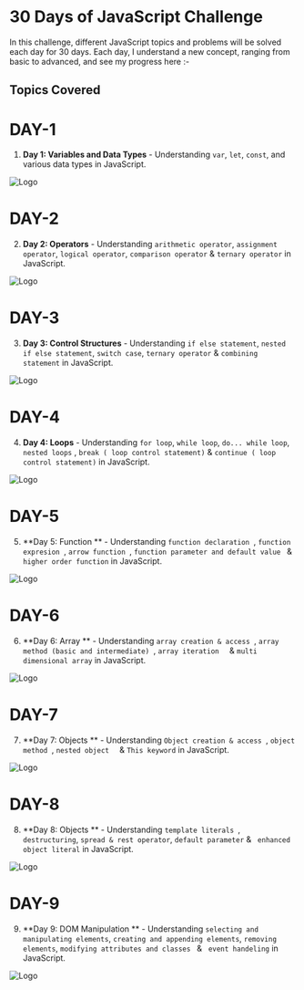 # 30 Days of JavaScript Challenge

In this challenge, different JavaScript topics and problems will be solved each day for 30 days. Each day, I understand a new concept, ranging from basic to advanced, and see my progress here :-

## Topics Covered

# DAY-1

1. **Day 1: Variables and Data Types** - Understanding `var`, `let`, `const`, and various data types in JavaScript.

![Logo](./assets/day1.png)

# DAY-2

2. **Day 2: Operators** - Understanding `arithmetic operator`, `assignment operator`, `logical operator`, `comparison operator` & `ternary operator` in JavaScript.

![Logo](./assets/day2.png)

# DAY-3

3. **Day 3: Control Structures** - Understanding `if else statement`, `nested if else statement`, `switch case`, `ternary operator` & `combining statement` in JavaScript.

![Logo](./assets/day3.png)

# DAY-4

4. **Day 4: Loops** - Understanding `for loop`, `while loop`, `do... while loop`, `nested loops` , `break ( loop control statement)` & `continue ( loop control statement)` in JavaScript.

![Logo](./assets/day4.png)

# DAY-5

5. **Day 5: Function ** - Understanding `function declaration `, `function expresion `, `arrow function `, `function parameter and default value ` & `higher order function` in JavaScript.

![Logo](./assets/day5.png)

# DAY-6

6. **Day 6: Array ** - Understanding `array creation & access `, `array method (basic and intermediate) `, `array iteration  ` & `multi dimensional array` in JavaScript.

![Logo](./assets/day6.png)

# DAY-7

7. **Day 7: Objects ** - Understanding `Object creation & access `, `object method `, `nested object  ` & `This keyword` in JavaScript.

![Logo](./assets/day7.png)

# DAY-8

8. **Day 8: Objects ** - Understanding `template literals `, `destructuring`, `spread & rest operator`, `default parameter` & ` enhanced object literal` in JavaScript.

![Logo](./assets/day8.png)

# DAY-9

9. **Day 9: DOM Manipulation ** - Understanding `selecting and manipulating elements`, `creating and appending elements`, `removing elements`, `modifying attributes and classes ` & ` event handeling` in JavaScript.

![Logo](./assets/day9.png)
